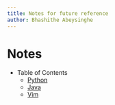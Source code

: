 ```yaml
---
title: Notes for future reference
author: Bhashithe Abeysinghe
---
```


# Notes

- Table of Contents
	- [Python](./Python.md "Python notes markdown")
	- [Java](./Java.md "Java notes markdown")
	- [Vim](./Vim.md "Vim notes markdown")
